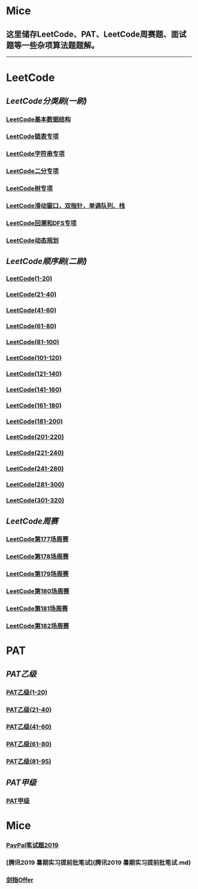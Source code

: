 # Mice
## 这里储存LeetCode、PAT、LeetCode周赛题、面试题等一些杂项算法题题解。

------------------------------------------------------------------------------------------------------------------------------------

# LeetCode


## *LeetCode分类刷(一刷)*

### [LeetCode基本数据结构](LeetCode_1/LeetCode基本数据结构.md) 
### [LeetCode链表专项](LeetCode_1/LeetCode链表专项.md) 
### [LeetCode字符串专项](LeetCode_1/LeetCode字符串专项.md) 
### [LeetCode二分专项](LeetCode_1/LeetCode二分专项.md) 
### [LeetCode树专项](LeetCode_1/LeetCode树专项.md) 
### [LeetCode滑动窗口，双指针，单调队列、栈](LeetCode_1/LeetCode滑动窗口，双指针，单调队列、栈.md) 
### [LeetCode回溯和DFS专项](LeetCode_1/LeetCode回溯和DFS专项.md) 
### [LeetCode动态规划](LeetCode_1/LeetCode动态规划.md) 



## *LeetCode顺序刷(二刷)*

### [LeetCode(1-20)](LeetCode_2/LeetCode(1-20).md) 
### [LeetCode(21-40)](LeetCode_2/LeetCode(21-40).md) 
### [LeetCode(41-60)](LeetCode_2/LeetCode(41-60).md) 
### [LeetCode(61-80)](LeetCode_2/LeetCode(61-80).md) 
### [LeetCode(81-100)](LeetCode_2/LeetCode(81-100).md) 
### [LeetCode(101-120)](LeetCode_2/LeetCode(101-120).md) 
### [LeetCode(121-140)](LeetCode_2/LeetCode(121-140).md) 
### [LeetCode(141-160)](LeetCode_2/LeetCode(141-160).md) 
### [LeetCode(161-180)](LeetCode_2/LeetCode(161-180).md) 
### [LeetCode(181-200)](LeetCode_2/LeetCode(181-200).md) 
### [LeetCode(201-220)](LeetCode_2/LeetCode(201-220).md) 
### [LeetCode(221-240)](LeetCode_2/LeetCode(221-240).md) 
### [LeetCode(241-280)](LeetCode_2/LeetCode(241-280).md) 
### [LeetCode(281-300)](LeetCode_2/LeetCode(281-300).md) 
### [LeetCode(301-320)](LeetCode_2/LeetCode(301-320).md) 



## *LeetCode周赛*

### [LeetCode第177场周赛](LeetCode周赛/LeetCode第177场周赛.md) 
### [LeetCode第178场周赛](LeetCode周赛/LeetCode第178场周赛.md) 
### [LeetCode第179场周赛](LeetCode周赛/LeetCode第179场周赛.md) 
### [LeetCode第180场周赛](LeetCode周赛/LeetCode第180场周赛.md) 
### [LeetCode第181场周赛](LeetCode周赛/LeetCode第181场周赛.md) 
### [LeetCode第182场周赛](LeetCode周赛/LeetCode第182场周赛.md) 



# PAT
## *PAT乙级*

### [PAT乙级(1-20)](PAT/PAT乙级(1-20).md) 
### [PAT乙级(21-40)](PAT/PAT乙级(21-40).md) 
### [PAT乙级(41-60)](PAT/PAT乙级(41-60).md) 
### [PAT乙级(61-80)](PAT/PAT乙级(61-80).md) 
### [PAT乙级(81-95)](PAT/PAT乙级(81-95).md) 

## *PAT甲级* 
### [PAT甲级](PAT甲级.md) 


# Mice



### [PayPal笔试题2019](PayPal笔试题2019.md) 
### [腾讯2019 暑期实习提前批笔试](腾讯2019 暑期实习提前批笔试.md) 
### [剑指Offer](剑指Offer/剑指Offer.md) 
